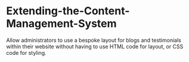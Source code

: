 # Extending-the-Content-Management-System
Allow administrators to use a bespoke layout for blogs and testimonials within their website without having to use HTML code for layout, or CSS code for styling.
